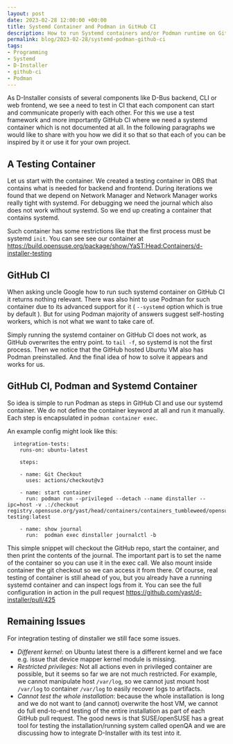 ```yaml
---
layout: post
date: 2023-02-28 12:00:00 +00:00
title: Systemd Container and Podman in GitHub CI
description: How to run Systemd containers and/or Podman runtime on GitHub CI
permalink: blog/2023-02-28/systemd-podman-github-ci
tags:
- Programming
- Systemd
- D-Installer
- github-ci
- Podman
---
```


As D-Installer consists of several components like D-Bus backend, CLI or web frontend,
we see a need to test in CI that each component can start and communicate properly
with each other. For this we use a test framework and more importantly
GitHub CI where we need a systemd container which is not documented at all.
In the following paragraphs we would like to share with you how we did it so that
so that each of you can be inspired by it or use it for your own project.

## A Testing Container

Let us start with the container. We created a testing container in OBS that contains what is needed for
backend and frontend. During iterations we found that we depend on Network Manager and Network
Manager works really tight with systemd. For debugging we need the journal which also does not work without
systemd. So we end up creating a container that contains systemd.

Such container has some restrictions like that the first process must be systemd `init`. You can see
see our container at https://build.opensuse.org/package/show/YaST:Head:Containers/d-installer-testing

## GitHub CI

When asking uncle Google how to run such systemd container on GitHub CI it returns nothing relevant.
There was also hint to use Podman for such container due to its advanced support for it
( `--systemd` option which is true by default ). But for using Podman majority of answers suggest
self-hosting workers, which is not what we want to take care of.

Simply running the systemd container on GitHub CI does not work, as GitHub overwrites the entry point.
to `tail -f`, so systemd is not the first process. Then we notice that the GitHub hosted Ubuntu
VM also has Podman preinstalled. And the final idea of how to solve it appears and works for us.

## GitHub CI, Podman and Systemd Container

So idea is simple to run Podman as steps in GitHub CI and use our systemd container. We do not define the
container keyword at all and run it manually. Each step is encapsulated in `podman container exec`.

An example config might look like this:

```
  integration-tests:
    runs-on: ubuntu-latest

    steps:

    - name: Git Checkout
      uses: actions/checkout@v3

    - name: start container
      run: podman run --privileged --detach --name dinstaller --ipc=host -v .:/checkout registry.opensuse.org/yast/head/containers/containers_tumbleweed/opensuse/dinstaller-testing:latest

    - name: show journal
      run:  podman exec dinstaller journalctl -b
```

This simple snippet will checkout the GitHub repo, start the container, and then print the contents of the
journal. The important part is to set the name of the container so you can use it in the exec call. We also mount
inside container the git checkout so we can access it from there. Of course, real testing of container
is still ahead of you, but you already have a running systemd container and can inspect logs from it.
You can see the full configuration in action in the pull request https://github.com/yast/d-installer/pull/425

## Remaining Issues

For integration testing of dinstaller we still face some issues.

* *Different kernel*: on Ubuntu latest there is a different kernel and we face e.g. issue that device mapper
  kernel module is missing.
* *Restricted privileges*: Not all actions even in privileged container are possible, but it seems
  so far we are not much restricted. For example, we cannot manipulate host `/var/log`, so we cannot just mount
  host `/var/log` to container `/var/log` to easily recover logs to artifacts.
* *Cannot test the whole installation*: because the whole installation is long and we do not want to (and cannot)
  overwrite the host VM, we cannot do full end-to-end testing of the entire installation as part of each
  GitHub pull request. The good news is that SUSE/openSUSE has a great tool for testing
  the installation/running system called openQA and we are discussing how to integrate D-Installer with its
  test into it.
